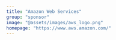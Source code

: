 ```yaml
---
title: "Amazon Web Services"
group: "sponsor"
image: "@assets/images/aws_logo.png"
homepage: "https://www.aws.amazon.com/"
---
```

